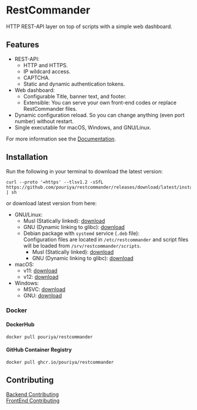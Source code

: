 # RestCommander
HTTP REST-API layer on top of scripts with a simple web dashboard.

## Features
* REST-API:  
    * HTTP and HTTPS.  
    * IP wildcard access.  
    * CAPTCHA.  
    * Static and dynamic authentication tokens.
* Web dashboard:  
    * Configurable Title, banner text, and footer.  
    * Extensible: You can serve your own front-end codes or replace RestCommander files.  
* Dynamic configuration reload. So you can change anything (even port number) without restart.  
* Single executable for macOS, Windows, and GNU/Linux.  

For more information see the [Documentation](https://github.com/pouriya/restcommander/blob/master/DOCUMENTATION.md).  

## Installation
Run the following in your terminal to download the latest version:
```shell
curl --proto '=https' --tlsv1.2 -sSfL https://github.com/pouriya/restcommander/releases/download/latest/install.sh | sh
```
or download latest version from here:  
* GNU/Linux:
    * Musl (Statically linked):       [download](https://github.com/pouriya/restcommander/releases/download/latest/restcommander-latest-x86_64-unknown-linux-musl-ubuntu-22.04)  
    * GNU (Dynamic linking to glibc): [download](https://github.com/pouriya/restcommander/releases/download/latest/restcommander-latest-x86_64-unknown-linux-gnu-ubuntu-22.04)  
    * Debian package with `systemd` service (`.deb` file):  
      Configuration files are located in `/etc/restcommander` and script files will be loaded from `/srv/restcommander/scripts`.  
        * Musl (Statically linked):       [download](https://github.com/pouriya/restcommander/releases/download/latest/restcommander-latest-x86_64-unknown-linux-musl-ubuntu-22.04.deb)  
        * GNU (Dynamic linking to glibc): [download](https://github.com/pouriya/restcommander/releases/download/latest/restcommander-latest-x86_64-unknown-linux-gnu-ubuntu-22.04.deb)  
* macOS:
    * v11: [download](https://github.com/pouriya/restcommander/releases/download/latest/restcommander-latest-x86_64-apple-darwin-macos-11)  
    * v12: [download](https://github.com/pouriya/restcommander/releases/download/latest/restcommander-latest-x86_64-apple-darwin-macos-12)  
* Windows:
    * MSVC: [download](https://github.com/pouriya/restcommander/releases/download/latest/restcommander-latest-x86_64-pc-windows-msvc-windows-2022.exe)  
    * GNU:  [download](https://github.com/pouriya/restcommander/releases/download/latest/restcommander-latest-x86_64-pc-windows-gnu-windows-2022.exe)  

### Docker
#### DockerHub
```shell
docker pull pouriya/restcommander
```
#### GitHub Container Registry
```shell
docker pull ghcr.io/pouriya/restcommander
```

## Contributing
[Backend Contributing](https://github.com/pouriya/restcommander/blob/master/CONTRIBUTING.md)  
[FrontEnd Contributing](https://github.com/pouriya/restcommander/blob/master/www/CONTRIBUTING.md)